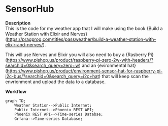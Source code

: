 # SensorHub

**Description**  
This is the code for my weather app that I will make using the book {Build a Weather Station with Elixir and Nerves}(https://pragprog.com/titles/passweather/build-a-weather-station-with-elixir-and-nerves/).  
  
This will use Nerves and Elixir you will also need to buy a {Rasberry Pi}(https://www.pishop.us/product/raspberry-pi-zero-2w-with-headers/?searchid=0&search_query=zero+w) and an {evironmental hat}(https://www.pishop.us/product/environment-sensor-hat-for-raspberry-pi-i2c-bus/?searchid=0&search_query=i2c+hat) that will keep scan the envrionment and upload the data to a database.  

**Workflow**  
```mermaid
graph TD;
    Weather Station-->Public Internet;
    Public Internet-->Phoenix REST API;
    Phoenix REST API-->Time-series Databse;
    Grfana-->Time-series Database;
```